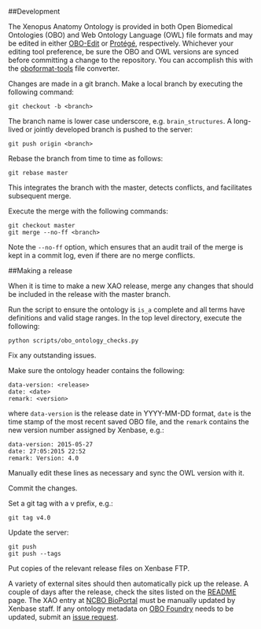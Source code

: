 ##Development

The Xenopus Anatomy Ontology is provided in both Open Biomedical Ontologies (OBO) and Web Ontology Language (OWL) file formats and may be edited in either [OBO-Edit](http://oboedit.org/) or [Protégé](http://protege.stanford.edu/), respectively. Whichever your editing tool preference, be sure the OBO and OWL versions are synced before committing a change to the repository. You can accomplish this with the [oboformat-tools](https://github.com/oboformat/oboformat-tools) file converter.

Changes are made in a git branch. Make a local branch by executing the following command:

    git checkout -b <branch>

The branch name is lower case underscore, e.g. `brain_structures`. A long-lived or jointly developed branch is pushed to the server:

    git push origin <branch>

Rebase the branch from time to time as follows:

    git rebase master

This integrates the branch with the master, detects conflicts, and facilitates subsequent merge.

Execute the merge with the following commands:

    git checkout master
    git merge --no-ff <branch>

Note the `--no-ff` option, which ensures that an audit trail of the merge is kept in a commit log, even if there are no merge conflicts.

##Making a release

When it is time to make a new XAO release, merge any changes that should be included in the release with the master branch.

Run the script to ensure the ontology is `is_a` complete and all terms have definitions and valid stage ranges. In the top level directory, execute the following:

    python scripts/obo_ontology_checks.py

Fix any outstanding issues.

Make sure the ontology header contains the following:

    data-version: <release>
    date: <date>
    remark: <version>

where `data-version` is the release date in YYYY-MM-DD format, `date` is the time stamp of the most recent saved OBO file, and the `remark` contains the new version number assigned by Xenbase, e.g.:

    data-version: 2015-05-27
    date: 27:05:2015 22:52
    remark: Version: 4.0

Manually edit these lines as necessary and sync the OWL version with it. 

Commit the changes.

Set a git tag with a v prefix, e.g.:

    git tag v4.0

Update the server:

    git push
    git push --tags

Put copies of the relevant release files on Xenbase FTP.

A variety of external sites should then automatically pick up the release. A couple of days after the release, check the sites listed on the [README](https://github.com/xenopus-anatomy/xao/blob/master/README.md) page. The XAO entry at [NCBO BioPortal](http://bioportal.bioontology.org/ontologies/XAO) must be manually updated by Xenbase staff. If any ontology metadata on [OBO Foundry](http://www.obofoundry.org/ontology/xao.html) needs to be updated, submit an [issue request](https://github.com/OBOFoundry/OBOFoundry.github.io/issues).

